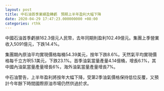 ```yaml
---
layout: post
title: 中石油首季業績盈轉虧　預期上半年盈利大幅下降
date: 2020-04-29 17:47:23.000000000 +08:00
categories: rthk
---
```


中國石油首季虧損162.3億元人民幣，去年同期則盈利102.49億元。集團上季營業收入5091億元，下跌14.4%。

集團期內原油平均實現價格每桶54.39美元，按年下跌8.6%。天然氣平均實現價格每千立方呎5.1美元，下跌23.1%。首季油氣當量產量4.14億桶，增長6.1%，其中國內油氣當量產量增長6%，海外油氣當量產量增長7%。

中石油警告，上半年盈利將按年大幅下降，受第2季油氣價格保持低位反覆，又預計今年餘下時間國際原油市場仍然供過於求。
